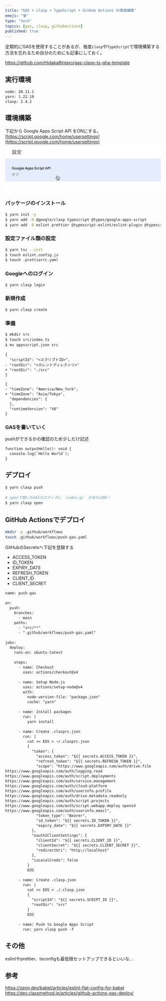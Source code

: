 ```yaml
---
title: "GAS + clasp + TypeScript + GitHub Actions の環境構築"
emoji: "🛠️"
type: "tech" 
topics: [gas, clasp, githubactions]
published: true 
---
```


定期的にGASを使用することがあるが、毎度`clasp`や`TypeScript`で環境構築する方法を忘れるため自分のためにも記事にしておく。

https://github.com/HidakaRintaro/gas-clasp-ts-gha-template

## 実行環境
```
node: 20.11.1 
yarn: 1.22.19 
clasp: 2.4.2
```

## 環境構築
下記から Google Apps Script API をONにする。
[https://script.google.com/home/usersettings](https://script.google.com/home/usersettings)
![GAS APIをONにするGIF画像](/images/1e67ec6a4ed91d/gas-api-on.gif)

### パッケージのインストール
```bash
$ yarn init -y
$ yarn add -D @google/clasp typescript @types/google-apps-script
$ yarn add -D eslint prettier @typescript-eslint/eslint-plugin @typescript-eslint/parser eslint-config-prettier
```

### 設定ファイル類の設定
```bash
$ yarn tsc --init
$ touch eslint.config.js 
$ touch .prettierrc.yaml
```

### Googleへのログイン
```bash
$ yarn clasp login 
```

### 新規作成
```bash
$ yarn clasp create
```

### 準備
```bash
$ mkdir src
$ touch src/index.ts
$ mv appsscript.json src
```

```diff: .clasp.json
{
  "scriptId": "<スクリプトID>",
- "rootDir": "<カレントディレクトリ>"
+ "rootDir": "./src"
}
```

```diff: src/appsscript.json
{
- "timeZone": "America/New_York",
+ "timeZone": "Asia/Tokyo",
  "dependencies": {
  },
  "runtimeVersion": "V8"
}
```

### GASを書いていく
pushができるかの確認のため少しだけ記述
```ts: src/index.ts
function outputHello(): void {
  console.log(`Hello World`);
}
```

## デプロイ
```bash
$ yarn clasp push

# openで開いたGASのエディタに `index.gs` があればOK！
$ yarn clasp open
```

## GitHub Actionsでデプロイ
```bash
mkdir -p .github/workflows
touch .github/workflows/push-gas.yaml
```

GitHubのSecretsへ下記を登録する
- ACCESS_TOKEN
- ID_TOKEN
- EXPIRY_DATE
- REFRESH_TOKEN
- CLIENT_ID 
- CLIENT_SECRET

```yaml: .github/workflows/push-gas.yaml
name: push-gas

on:
  push:
    branches:
      - main
    paths:
      - "src/**"
      - ".github/workflows/push-gas.yaml"

jobs:
  deploy:
    runs-on: ubuntu-latest

    steps:
      - name: Checkout
        uses: actions/checkout@v4

      - name: Setup Node.js
        uses: actions/setup-node@v4
        with:
          node-version-file: "package.json"
          cache: "yarn"

      - name: Install packages
        run: |
          yarn install

      - name: Create .clasprc.json
        run: |
          cat << EOS > ~/.clasprc.json
          {
            "token": {
              "access_token": "${{ secrets.ACCESS_TOKEN }}",
              "refresh_token": "${{ secrets.REFRESH_TOKEN }}",
              "scope": "https://www.googleapis.com/auth/drive.file https://www.googleapis.com/auth/logging.read https://www.googleapis.com/auth/script.deployments https://www.googleapis.com/auth/service.management https://www.googleapis.com/auth/cloud-platform https://www.googleapis.com/auth/userinfo.profile https://www.googleapis.com/auth/drive.metadata.readonly https://www.googleapis.com/auth/script.projects https://www.googleapis.com/auth/script.webapp.deploy openid https://www.googleapis.com/auth/userinfo.email",
              "token_type": "Bearer",
              "id_token": "${{ secrets.ID_TOKEN }}",
              "expiry_date": "${{ secrets.EXPIRY_DATE }}"
            },
            "oauth2ClientSettings": {
              "clientId": "${{ secrets.CLIENT_ID }}",
              "clientSecret": "${{ secrets.CLIENT_SECRET }}",
              "redirectUri": "http://localhost"
            },
            "isLocalCreds": false
          }
          EOS

      - name: Create .clasp.json
        run: |
          cat << EOS > ./.clasp.json
          {
            "scriptId": "${{ secrets.SCRIPT_ID }}",
            "rootDir": "src"
          }
          EOS

      - name: Push to Google Apps Script
        run: yarn clasp push -f

```

## その他
eslintやprettier、tsconfigも最低限セットアップできるといいな...

## 参考
https://zenn.dev/babel/articles/eslint-flat-config-for-babel
https://dev.classmethod.jp/articles/github-actions-gas-deploy/